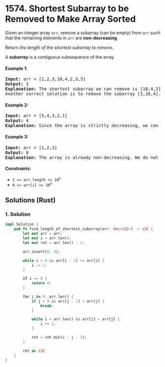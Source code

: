 # 1574. Shortest Subarray to be Removed to Make Array Sorted
Given an integer array `arr`, remove a subarray (can be empty) from `arr` such that the remaining elements in `arr` are **non-decreasing**.

Return *the length of the shortest subarray to remove*.

A **subarray** is a contiguous subsequence of the array.

#### Example 1:
<pre>
<strong>Input:</strong> arr = [1,2,3,10,4,2,3,5]
<strong>Output:</strong> 3
<strong>Explanation:</strong> The shortest subarray we can remove is [10,4,2] of length 3. The remaining elements after that will be [1,2,3,3,5] which are sorted.
Another correct solution is to remove the subarray [3,10,4].
</pre>

#### Example 2:
<pre>
<strong>Input:</strong> arr = [5,4,3,2,1]
<strong>Output:</strong> 4
<strong>Explanation:</strong> Since the array is strictly decreasing, we can only keep a single element. Therefore we need to remove a subarray of length 4, either [5,4,3,2] or [4,3,2,1].
</pre>

#### Example 3:
<pre>
<strong>Input:</strong> arr = [1,2,3]
<strong>Output:</strong> 0
<strong>Explanation:</strong> The array is already non-decreasing. We do not need to remove any elements.
</pre>

#### Constraints:
* <code>1 <= arr.length <= 10<sup>5</sup></code>
* <code>0 <= arr[i] <= 10<sup>9</sup></code>

## Solutions (Rust)

### 1. Solution
```Rust
impl Solution {
    pub fn find_length_of_shortest_subarray(arr: Vec<i32>) -> i32 {
        let mut arr = arr;
        let mut i = arr.len();
        let mut ret = arr.len() - 1;

        arr.insert(0, 0);

        while i > 0 && arr[i - 1] <= arr[i] {
            i -= 1;
        }

        if i == 0 {
            return 0;
        }

        for j in 0..arr.len() {
            if j > 0 && arr[j - 1] > arr[j] {
                break;
            }

            while i < arr.len() && arr[i] < arr[j] {
                i += 1;
            }

            ret = ret.min(i - j - 1);
        }

        ret as i32
    }
}
```
